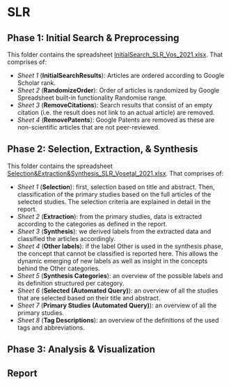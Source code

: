 # SLR

## Phase 1: Initial Search & Preprocessing

This folder contains the spreadsheet [InitialSearch_SLR_Vos_2021.xlsx](https://github.com/sophie-vos/SLR/blob/main/Phase%201:%20Preprocessing%20%26%20Search/InitialSearch_SLR_Vos_2021.xlsx). That comprises of:
* *Sheet 1* (**InitialSearchResults**): Articles are ordered according to Google Scholar rank.
* *Sheet 2* (**RandomizeOrder**): Order of articles is randomized by Google Spreadsheet built-in functionality Randomise range.
* *Sheet 3* (**RemoveCitations**): Search results that consist of an empty citation (i.e. the result does not link to an actual article) are removed.
* *Sheet 4* (**RemovePatents**): Google Patents are removed as these are non-scientific articles that are not peer-reviewed.

## Phase 2: Selection, Extraction, & Synthesis

This folder contains the spreadsheet [Selection&Extraction&Synthesis_SLR_Vosetal_2021.xlsx](https://github.com/sophie-vos/SLR/blob/main/Phase%202:%20Selection%2C%20Extraction%2C%20%26%20Synthesis/Selection%26Extraction%26Synthesis_SLR_Vosetal_2021.xlsx). That comprises of:
* *Sheet 1* (**Selection**): first, selection based on title and abstract. Then, classification of the primary studies based on the full articles of the selected studies. The selection criteria are explained in detail in the report.
* *Sheet 2* (**Extraction**): from the primary studies, data is extracted according to the categories as defined in the report.
* *Sheet 3* (**Synthesis**): we derived labels from the extracted data and classified the articles accordingly.
* *Sheet 4* (**Other labels**): if the label Other is used in the synthesis phase, the concept that cannot be classified is reported here. This allows the dynamic emerging of new labels as well as insight in the concepts behind the Other categories.
* *Sheet 5* (**Synthesis Categories**): an overview of the possible labels and its definition structured per category.
* *Sheet 6* (**Selected (Automated Query)**): an overview of all the studies that are selected based on their title and abstract.
* *Sheet 7* (**Primary Studies (Automated Query)**): an overview of all the primary studies.
* *Sheet 8* (**Tag Descriptions**): an overview of the definitions of the used tags and abbreviations.

## Phase 3: Analysis & Visualization

## Report
